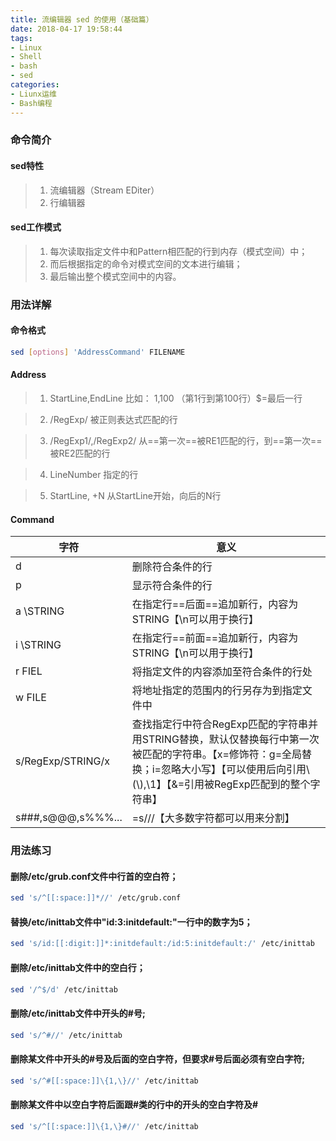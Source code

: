 ```yaml
---
title: 流编辑器 sed 的使用（基础篇）
date: 2018-04-17 19:58:44
tags: 
- Linux
- Shell
- bash
- sed
categories:
- Liunx运维
- Bash编程
---
```


### 命令简介

#### sed特性
> 1. 流编辑器（Stream EDiter）
> 2. 行编辑器

#### sed工作模式
> 1. 每次读取指定文件中和Pattern相匹配的行到内存（模式空间）中；
> 2. 而后根据指定的命令对模式空间的文本进行编辑；
> 3. 最后输出整个模式空间中的内容。

### 用法详解

#### 命令格式
```sh
sed [options] 'AddressCommand' FILENAME
```

#### Address

> 1. StartLine,EndLine
    比如： 1,100 （第1行到第100行）$=最后一行

> 2. /RegExp/
    被正则表达式匹配的行

> 3. /RegExp1/,/RegExp2/
    从==第一次==被RE1匹配的行，到==第一次==被RE2匹配的行

> 4. LineNumber
    指定的行

> 5. StartLine, +N
    从StartLine开始，向后的N行

#### Command

字符|意义
---|---
d  |删除符合条件的行
p  |显示符合条件的行
a \STRING|在指定行==后面==追加新行，内容为STRING【\n可以用于换行】
i \STRING|在指定行==前面==追加新行，内容为STRING【\n可以用于换行】
r FIEL| 将指定文件的内容添加至符合条件的行处
w FILE| 将地址指定的范围内的行另存为到指定文件中
s/RegExp/STRING/x | 查找指定行中符合RegExp匹配的字符串并用STRING替换，默认仅替换每行中第一次被匹配的字符串。【x=修饰符：g=全局替换；i=忽略大小写】【可以使用后向引用\\\(\\),\1】【&=引用被RegExp匹配到的整个字符串】
s###,s@@@,s%%%...|=s///【大多数字符都可以用来分割】



### 用法练习

#### 删除/etc/grub.conf文件中行首的空白符；

```sh
sed 's/^[[:space:]]*//' /etc/grub.conf
```

#### 替换/etc/inittab文件中"id:3:initdefault:"一行中的数字为5；

```sh
sed 's/id:[[:digit:]]*:initdefault:/id:5:initdefault:/' /etc/inittab
```

#### 删除/etc/inittab文件中的空白行；

```sh
sed '/^$/d' /etc/inittab
```

#### 删除/etc/inittab文件中开头的#号; 

```sh
sed 's/^#//' /etc/inittab
```

#### 删除某文件中开头的#号及后面的空白字符，但要求#号后面必须有空白字符;

```sh
sed 's/^#[[:space:]]\{1,\}//' /etc/inittab
```

#### 删除某文件中以空白字符后面跟#类的行中的开头的空白字符及#

```sh
sed 's/^[[:space:]]\{1,\}#//' /etc/inittab
```













  



